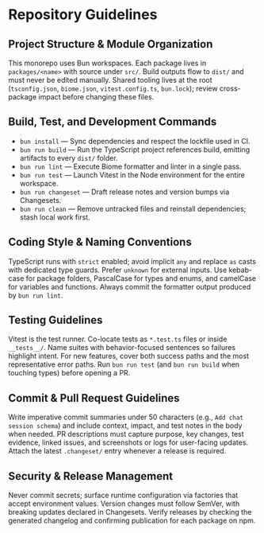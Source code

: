 # Repository Guidelines

## Project Structure & Module Organization
This monorepo uses Bun workspaces. Each package lives in `packages/<name>` with source under `src/`. Build outputs flow to `dist/` and must never be edited manually. Shared tooling lives at the root (`tsconfig.json`, `biome.json`, `vitest.config.ts`, `bun.lock`); review cross-package impact before changing these files.

## Build, Test, and Development Commands
- `bun install` — Sync dependencies and respect the lockfile used in CI.
- `bun run build` — Run the TypeScript project references build, emitting artifacts to every `dist/` folder.
- `bun run lint` — Execute Biome formatter and linter in a single pass.
- `bun run test` — Launch Vitest in the Node environment for the entire workspace.
- `bun run changeset` — Draft release notes and version bumps via Changesets.
- `bun run clean` — Remove untracked files and reinstall dependencies; stash local work first.

## Coding Style & Naming Conventions
TypeScript runs with `strict` enabled; avoid implicit `any` and replace `as` casts with dedicated type guards. Prefer `unknown` for external inputs. Use kebab-case for package folders, PascalCase for types and enums, and camelCase for variables and functions. Always commit the formatter output produced by `bun run lint`.

## Testing Guidelines
Vitest is the test runner. Co-locate tests as `*.test.ts` files or inside `__tests__/`. Name suites with behavior-focused sentences so failures highlight intent. For new features, cover both success paths and the most representative error paths. Run `bun run test` (and `bun run build` when touching types) before opening a PR.

## Commit & Pull Request Guidelines
Write imperative commit summaries under 50 characters (e.g., `Add chat session schema`) and include context, impact, and test notes in the body when needed. PR descriptions must capture purpose, key changes, test evidence, linked issues, and screenshots or logs for user-facing updates. Attach the latest `.changeset/` entry whenever a release is required.

## Security & Release Management
Never commit secrets; surface runtime configuration via factories that accept environment values. Version changes must follow SemVer, with breaking updates declared in Changesets. Verify releases by checking the generated changelog and confirming publication for each package on npm.
